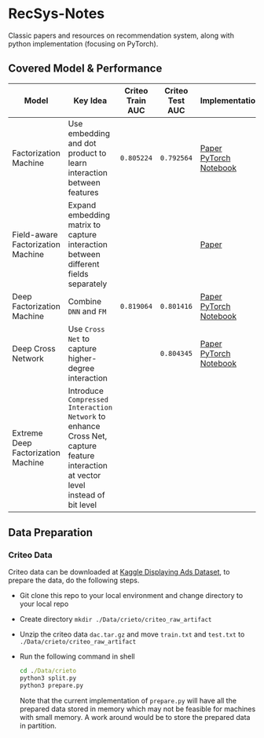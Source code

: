 # RecSys-Notes

Classic papers and resources on recommendation system, along with python implementation (focusing on PyTorch).

## Covered Model & Performance

Model | Key Idea | Criteo Train AUC | Criteo Test AUC | Implementation
--- | --- | --- | --- | ---
Factorization Machine | Use embedding and dot product to learn interaction between features | `0.805224` | `0.792564` | [Paper](https://github.com/ywu94/RecSys-Notes/blob/master/Papers/Factorization%20Machine.pdf)<br/>[PyTorch](https://github.com/ywu94/RecSys-Notes/blob/master/Implementations/FM_BinClf_Torch.py)<br/>[Notebook](https://github.com/ywu94/RecSys-Notes/blob/master/Notebooks/%5BTorch-FM%5DFactorization_Machine_for_Binary_Classification.ipynb) 
Field-aware Factorization Machine | Expand embedding matrix to capture interaction between different fields separately | | | [Paper](https://github.com/ywu94/RecSys-Notes/blob/master/Papers/Field-aware%20Factorization%20Machine.pdf)
Deep Factorization Machine | Combine `DNN` and `FM` | `0.819064` | `0.801416` | [Paper](https://github.com/ywu94/RecSys-Notes/blob/master/Papers/DeepFM-%20A%20Factorization-Machine%20based%20Neural%20Network%20for%20CTR%20Prediction.pdf)<br/>[PyTorch](https://github.com/ywu94/RecSys-Notes/blob/master/Implementations/DeepFM_BinClf_Torch.py)<br/>[Notebook](https://github.com/ywu94/RecSys-Notes/blob/master/Notebooks/%5BTorch-DeepFM%5DDeepFM_for_Binary_Classification.ipynb)
Deep Cross Network | Use `Cross Net` to capture higher-degree interaction | | `0.804345` | [Paper](https://github.com/ywu94/RecSys-Notes/blob/master/Papers/Deep%20%26%20Cross%20Network%20for%20Ads%20Click%20Prediction.pdf)<br/>[PyTorch](https://github.com/ywu94/RecSys-Notes/blob/master/Implementations/DCN_BinClf_Torch.py)<br/>[Notebook](https://github.com/ywu94/RecSys-Notes/blob/master/Notebooks/%5BTorch-DCN%5DDCN_for_Binary_Classification.ipynb)
Extreme Deep Factorization Machine | Introduce `Compressed Interaction Network` to enhance Cross Net, capture feature interaction at vector level instead of bit level | | | 

## Data Preparation

### Criteo Data

Criteo data can be downloaded at [Kaggle Displaying Ads Dataset](http://labs.criteo.com/2014/02/download-kaggle-display-advertising-challenge-dataset/), to prepare the data, do the following steps.

* Git clone this repo to your local environment and change directory to your local repo

* Create directory `mkdir ./Data/crieto/criteo_raw_artifact`

* Unzip the criteo data `dac.tar.gz` and move `train.txt` and `test.txt` to `./Data/crieto/criteo_raw_artifact`

* Run the following command in shell

   ```bat
   cd ./Data/crieto
   python3 split.py
   python3 prepare.py
   ```
   
   Note that the current implementation of `prepare.py` will have all the prepared data stored in memory which may not be feasible for machines with small memory. A work around would be to store the prepared data in partition.

